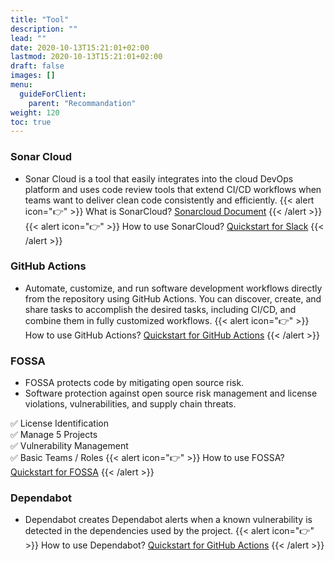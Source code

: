 ```yaml
---
title: "Tool"
description: ""
lead: ""
date: 2020-10-13T15:21:01+02:00
lastmod: 2020-10-13T15:21:01+02:00
draft: false
images: []
menu:
  guideForClient:
    parent: "Recommandation"
weight: 120
toc: true
---
```


### Sonar Cloud

- Sonar Cloud is a tool that easily integrates into the cloud DevOps platform and uses code review tools that extend CI/CD workflows when teams want to deliver clean code consistently and efficiently.
  {{< alert icon="👉" >}} What is SonarCloud? [Sonarcloud Document](https://docs.sonarcloud.io/) {{< /alert >}}
  {{< alert icon="👉" >}} How to use SonarCloud? [Quickstart for Slack](https://www.sonarsource.com/products/sonarcloud/?gads_campaign=SC-Hroi-Brand&gads_ad_group=SonarCloud&gads_keyword=sonarcloud&gclid=CjwKCAjw3dCnBhBCEiwAVvLcuw2gx3ghQq_AFOWEksB18wXgY-66606OoWOKfSpEnAmJ-RbUW-FAxRoC8P8QAvD_BwE) {{< /alert >}}

### GitHub Actions

- Automate, customize, and run software development workflows directly from the repository using GitHub Actions. You can discover, create, and share tasks to accomplish the desired tasks, including CI/CD, and combine them in fully customized workflows.
  {{< alert icon="👉" >}} How to use GitHub Actions? [Quickstart for GitHub Actions](https://docs.github.com/en/actions/quickstart) {{< /alert >}}

### FOSSA

- FOSSA protects code by mitigating open source risk.
- Software protection against open source risk management and license violations, vulnerabilities, and supply chain threats.

✅ License Identification <br>
✅ Manage 5 Projects <br>
✅ Vulnerability Management <br>
✅ Basic Teams / Roles
{{< alert icon="👉" >}} How to use FOSSA? [Quickstart for FOSSA](https://docs.fossa.com/docs/getting-started) {{< /alert >}}

### Dependabot

- Dependabot creates Dependabot alerts when a known vulnerability is detected in the dependencies used by the project.
  {{< alert icon="👉" >}} How to use Dependabot? [Quickstart for GitHub Actions](https://docs.github.com/ko/enterprise-server@3.6/code-security/dependabot/working-with-dependabot/automating-dependabot-with-github-actions) {{< /alert >}}
